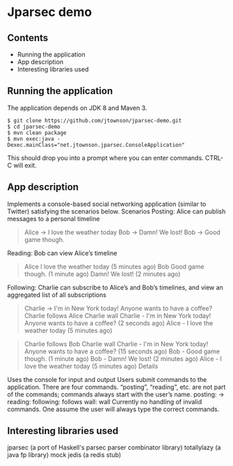 # Jparsec demo

## Contents
* Running the application
* App description
* Interesting libraries used

## Running the application

The application depends on JDK 8 and Maven 3.

    $ git clone https://github.com/jtownson/jparsec-demo.git
    $ cd jparsec-demo
    $ mvn clean package
    $ mvn exec:java -Dexec.mainClass="net.jtownson.jparsec.ConsoleApplication" 

This should drop you into a prompt where you can enter commands. CTRL-C will exit.

## App description
 
Implements a console-based social networking application (similar to Twitter) satisfying the scenarios below.
 Scenarios
 Posting: Alice can publish messages to a personal timeline
 
 > Alice -> I love the weather today
 > Bob -> Damn! We lost!
 > Bob -> Good game though.
 
 Reading: Bob can view Alice’s timeline
 
 > Alice
 I love the weather today (5 minutes ago)
 > Bob
 Good game though. (1 minute ago)
 Damn! We lost! (2 minutes ago)
 
 Following: Charlie can subscribe to Alice’s and Bob’s timelines, and view an aggregated list of all subscriptions
 
 > Charlie -> I'm in New York today! Anyone wants to have a coffee?
 > Charlie follows Alice
 > Charlie wall
 Charlie - I'm in New York today! Anyone wants to have a coffee? (2 seconds ago)
 Alice - I love the weather today (5 minutes ago)
 
 > Charlie follows Bob
 > Charlie wall
 Charlie - I'm in New York today! Anyone wants to have a coffee? (15 seconds ago)
 Bob - Good game though. (1 minute ago)
 Bob - Damn! We lost! (2 minutes ago)
 Alice - I love the weather today (5 minutes ago)
 Details
 
 Uses the console for input and output
 Users submit commands to the application. There are four commands. “posting”, “reading”, etc. are not part of the commands; commands always start with the user’s name.
         posting: <user name> -> <message>
         reading: <user name>
         following: <user name> follows <another user>
         wall: <user name> wall
 Currently no handling of invalid commands. One assume the user will always type the correct commands. 

## Interesting libraries used

jparsec (a port of Haskell's parsec parser combinator library)
totallylazy (a java fp library)
mock jedis (a redis stub)
